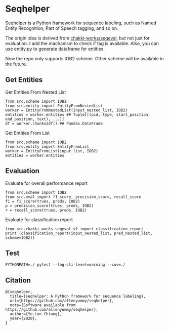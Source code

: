 # Seqhelper

Seqhelper is a Python framework for sequence labeling, such as Named Entity Recognition, Part of Speech tagging, and so on.

The origin idea is derived from [chakki-works/seqeval](https://github.com/chakki-works/seqeval), but not just for evaluation.
I add the machanism to check if tag is available. Also, you can use entity.py to generate dataframe for entities.

Now the repo only supports IOB2 scheme. Other scheme will be available in the future.

## Get Entities
Get Entities From Nested List
```
from src.scheme import IOB2
from src.entity import EntityFromNestedList
worker = EntityFromNestedList(input_nested_list, IOB2)
entities = worker.entities ## Tuple[[(pid, type, start_position, end_position, text), ...]]
df = worker.chunks2df() ## Pandas.DataFrame
```
Get Entities From List
```
from src.scheme import IOB2
from src.entity import EntityFromList
worker = EntityFromList(input_list, IOB2)
entities = worker.entities
```
## Evaluation
Evaluate for overall performance report
```
from src.scheme import IOB2
from src.eval import f1_score, precision_score, recall_score
f1 = f1_score(trues, preds, IOB2)
p = precision_score(trues, preds, IOB2)
r = recall_score(trues, preds, IOB2)
```
Evaluate for classification report
```
from src.chakki_works.seqeval.v1 import classification_report
print (classification_report(input_nested_list, pred_nested_list, scheme=IOB2))
```
## Test
```
PYTHONPATH=./ pytest --log-cli-level=warning --cov=./  
```
## Citation
```
@{seqhelper,
  title={seqhelper: A Python framework for sequence labeling},
  url={https://github.com/allenyummy/seqhelper},
  note={Software available from https://github.com/allenyummy/seqhelper},
  author={Yu-Lun Chiang},
  year={2020},
}
```
